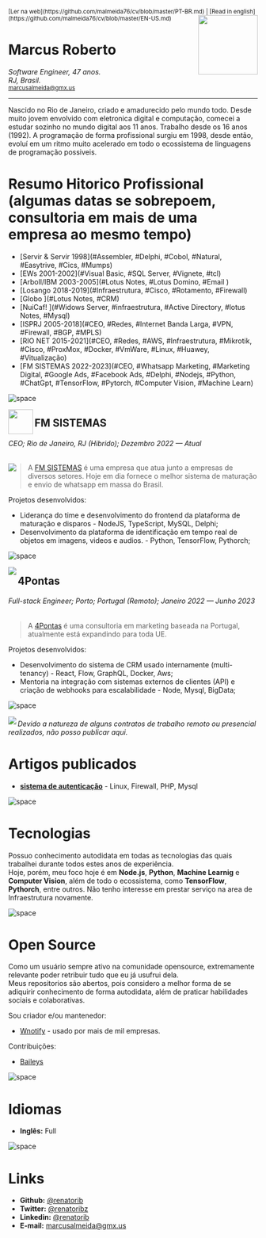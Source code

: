 <sup>
[Ler na web](https://github.com/malmeida76/cv/blob/master/PT-BR.md) | [Read in english](https://github.com/malmeida76/cv/blob/master/EN-US.md)
</sup>

<img align="right" width="120" src="https://user-images.githubusercontent.com/3277185/213899822-f6ea7d04-76c7-45e9-9bf8-00bb719301ce.png" />

# Marcus Roberto

_Software Engineer, 47 anos._  
_RJ, Brasil._  
<sub>marcusalmeida@gmx.us</sub>

---

Nascido no Rio de Janeiro, criado e amadurecido pelo mundo todo. Desde muito jovem envolvido com eletronica digital e computação, comecei a estudar sozinho no mundo digital aos 11 anos. Trabalho desde os 16 anos (1992). A programação de forma profissional surgiu em 1998, desde então, evoluí em um ritmo muito acelerado em todo o ecossistema de linguagens de programação possiveis.

# Resumo Hitorico Profissional (algumas datas se sobrepoem, consultoria em mais de uma empresa ao mesmo tempo)

- [Servir & Servir 1998](#Assembler, #Delphi, #Cobol, #Natural, #Easytrive, #Cics, #Mumps)
- [EWs 2001-2002](#Visual Basic, #SQL Server, #Vignete, #tcl)
- [Arboll/IBM 2003-2005](#Lotus Notes, #Lotus Domino, #Email )
- [Losango 2018-2019](#Infraestrutura, #Cisco, #Rotamento, #Firewall)
- [Globo ](#Lotus Notes, #CRM)
- [NuiCaf! ](#Widows Server, #infraestrutura, #Active Directory, #lotus Notes, #Mysql)
- [ISPRJ 2005-2018](#CEO, #Redes, #Internet Banda Larga, #VPN, #Firewall, #BGP, #MPLS)
- [RIO NET 2015-2021](#CEO, #Redes, #AWS, #Infraestrutura, #Mikrotik, #Cisco, #ProxMox, #Docker, #VmWare, #Linux, #Huawey, #Vitualização)
- [FM SISTEMAS 2022-2023](#CEO, #Whatsapp Marketing, #Marketing Digital, #Google Ads, #Facebook Ads, #Delphi, #Nodejs, #Python, #ChatGpt, #TensorFlow, #Pytorch, #Computer Vision, #Machine Learn)

![space](https://user-images.githubusercontent.com/3277185/99425971-50e77c80-28e2-11eb-8a59-890fcc2749e6.png)

<img src="https://github.com/renatorib/curriculum-vitae/assets/3277185/0d175b97-664a-4c15-85b6-fcb37c965a6b" width="50px" height="50px" align="left" />

## FM SISTEMAS 

###### CEO; Rio de Janeiro, RJ (Hibrido); Dezembro 2022 — _Atual_

<img src="https://user-images.githubusercontent.com/3277185/136670363-95ded846-07fe-4275-b7a8-385c8e81a6b5.png" align="left" />

> A [FM SISTEMAS](https://fmhost.dedyn.io) é uma empresa que atua junto a empresas de diversos setores. Hoje em dia fornece o melhor sistema de maturação e envio de whatsapp em massa do Brasil.

Projetos desenvolvidos:
- Liderança do time e desenvolvimento do frontend da plataforma de maturação e disparos - NodeJS, TypeScript, MySQL, Delphi;
- Desenvolvimento da plataforma de identificação em tempo real de objetos em imagens, videos e audios. - Python, TensorFlow, Pythorch;

![space](https://user-images.githubusercontent.com/3277185/99425971-50e77c80-28e2-11eb-8a59-890fcc2749e6.png)

<img src="https://user-images.githubusercontent.com/3277185/98844338-f1ddbf80-242a-11eb-9775-56ccc7c579ab.png" align="left" />

## 4Pontas

###### Full-stack Engineer; Porto; Portugal (Remoto); Janeiro 2022 — Junho 2023

> A [4Pontas](https://4pontas.pt) é uma consultoria em marketing baseada na Portugal, atualmente está expandindo para toda UE.

Projetos desenvolvidos:

- Desenvolvimento do sistema de CRM usado internamente (multi-tenancy) - React, Flow, GraphQL, Docker, Aws;
- Mentoria na integração com sistemas externos de clientes (API) e criação de webhooks para escalabilidade - Node, Mysql, BigData;

![space](https://user-images.githubusercontent.com/3277185/99425971-50e77c80-28e2-11eb-8a59-890fcc2749e6.png)

<img src="https://user-images.githubusercontent.com/3277185/57595514-ea7ae480-751b-11e9-8787-3a54fb7f1895.png" align="left" />


###### Devido a natureza de alguns contratos de trabalho remoto ou presencial realizados, não posso publicar aqui.


# Artigos publicados

- **[sistema de autenticação](https://www.yumpu.com/pt/document/view/14638253/sistema-de-captura-de-pagina-inicial-siscapi)** - Linux, Firewall, PHP, Mysql

![space](https://user-images.githubusercontent.com/3277185/99425971-50e77c80-28e2-11eb-8a59-890fcc2749e6.png)

# Tecnologias

Possuo conhecimento autodidata em todas as tecnologias das quais trabalhei durante todos estes anos de experiência.  
Hoje, porém, meu foco hoje é em **Node.js**, **Python**, **Machine Learnig** e **Computer Vision**, além de todo o ecossistema, como **TensorFlow**, **Pythorch**, entre outros. Não tenho interesse em prestar serviço na area de Infraestrutura novamente.

![space](https://user-images.githubusercontent.com/3277185/99425971-50e77c80-28e2-11eb-8a59-890fcc2749e6.png)

# Open Source

Como um usuário sempre ativo na comunidade opensource, extremamente relevante poder retribuir tudo que eu já usufrui dela.  
Meus repositorios são abertos, pois considero a melhor forma de se adiquirir conhecimento de forma autodidata, além de praticar habilidades sociais e colaborativas.

Sou criador e/ou mantenedor:

- [Wnotify](https://github.com/malmeida76/wnotify) - usado por mais de mil empresas.

Contribuições:

- [Baileys](https://github.com/WhiskeySockets/Baileys)

![space](https://user-images.githubusercontent.com/3277185/99425971-50e77c80-28e2-11eb-8a59-890fcc2749e6.png)

# Idiomas

- **Inglês:** Full

![space](https://user-images.githubusercontent.com/3277185/99425971-50e77c80-28e2-11eb-8a59-890fcc2749e6.png)

# Links

- **Github:** [@renatorib](http://github.com/malmeida76)
- **Twitter:** [@renatoribz](http://twitter.com/malmeida76)
- **Linkedin:** [@renatorib](https://www.linkedin.com/in/renatorib/)
- **E-mail:** marcusalmeida@gmx.us
